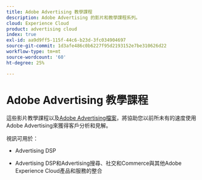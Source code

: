 ```yaml
---
title: Adobe Advertising 教學課程
description: Adobe Advertising 的影片和教學課程系列。
cloud: Experience Cloud
product: advertising cloud
index: true
exl-id: aa9d9ff5-115f-44c6-b23d-3fc034904697
source-git-commit: 1d3afe486c0b6227f95d2193152e7be310626d22
workflow-type: tm+mt
source-wordcount: '60'
ht-degree: 25%

---
```


# Adobe Advertising 教學課程

這些影片教學課程以及[Adobe Advertising檔案](https://experienceleague.adobe.com/zh-hant/docs/advertising)，將協助您以前所未有的速度使用Adobe Advertising來獲得客戶分析和見解。

視訊可用於：

* Advertising DSP

* Advertising DSP和Advertising搜尋、社交和Commerce與其他Adobe Experience Cloud產品和服務的整合

<!--
See other -learn tutorials landing pages to get ideas for additional content
-->

